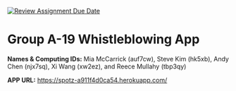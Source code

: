 [![Review Assignment Due Date](https://classroom.github.com/assets/deadline-readme-button-24ddc0f5d75046c5622901739e7c5dd533143b0c8e959d652212380cedb1ea36.svg)](https://classroom.github.com/a/qgEWmaMc)
# Group A-19 Whistleblowing App

__Names & Computing IDs:__
Mia McCarrick (auf7cw),
Steve Kim (hk5xb), 
Andy Chen (njx7sq), 
Xi Wang (xw2ez), 
and Reece Mullahy (tbp3qy)

__APP URL:__
https://spotz-a911f4d0ca54.herokuapp.com/





